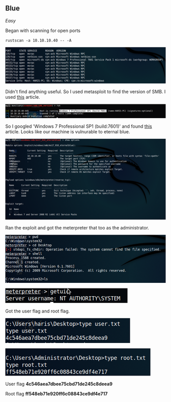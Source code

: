 ## Blue
*Easy*

Began with scanning for open ports
```
rustscan -a 10.10.10.40 -- -A
```

![](images/blue-scan.png)

Didn't find anything useful. So I used metasploit to find the version of SMB. I used [this](https://www.rapid7.com/db/modules/auxiliary/scanner/smb/smb_version/) article.

![](images/blue-version.png)

So I googled 'Windows 7 Professional SP1 (build:7601)' and found [this](https://www.rapid7.com/db/modules/exploit/windows/smb/ms17_010_eternalblue/) article. Looks like our machine is vulnurable to eternal blue.

![](images/blue-msf1.png)

Ran the exploit and got the meterpreter that too as the administrator.

![](images/blue-msf2.png)

![](images/blue-test.png)

Got the user flag and root flag.

![](images/blue-user.png)

![](images/blue-root.png)

User flag  **4c546aea7dbee75cbd71de245c8deea9**

Root flag  **ff548eb71e920ff6c08843ce9df4e717**

